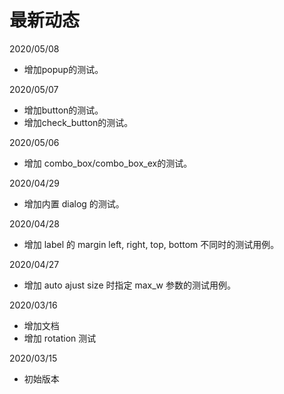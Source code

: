 # 最新动态

2020/05/08
 * 增加popup的测试。

2020/05/07
 * 增加button的测试。
 * 增加check\_button的测试。

2020/05/06
 * 增加 combo\_box/combo\_box\_ex的测试。

2020/04/29
 * 增加内置 dialog 的测试。
 
2020/04/28
 * 增加 label 的 margin left, right, top, bottom 不同时的测试用例。

2020/04/27
 * 增加 auto ajust size 时指定 max_w 参数的测试用例。

2020/03/16
 * 增加文档
 * 增加 rotation 测试

2020/03/15
 * 初始版本
